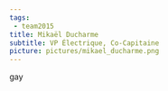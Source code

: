 ```yaml
---
tags:
 - team2015
title: Mikaël Ducharme
subtitle: VP Électrique, Co-Capitaine
picture: pictures/mikael_ducharme.png
---
```


gay
